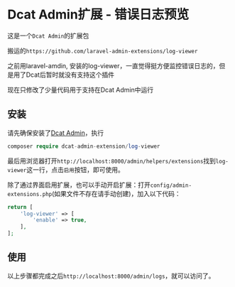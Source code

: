 


Dcat Admin扩展 - 错误日志预览
======

这是一个`Dcat Admin`的扩展包

搬运的`https://github.com/laravel-admin-extensions/log-viewer`

之前用laravel-amdin, 安装的log-viewer，一直觉得挺方便监控错误日志的，但是用了Dcat后暂时就没有支持这个插件

现在只修改了少量代码用于支持在Dcat Admin中运行

## 安装

请先确保安装了[Dcat Admin](https://github.com/jqhph/dcat-admin)，执行
```php
composer require dcat-admin-extension/log-viewer
```

最后用浏览器打开`http://localhost:8000/admin/helpers/extensions`找到`log-viewer`这一行，点击`启用`按钮，即可使用。

除了通过界面启用扩展，也可以手动开启扩展：打开`config/admin-extensions.php`(如果文件不存在请手动创建)，加入以下代码：
```php
return [
    'log-viewer' => [
        'enable' => true,
    ],
];
```

## 使用

以上步骤都完成之后`http://localhost:8000/admin/logs`，就可以访问了。

